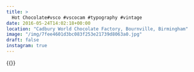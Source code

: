 ```yaml
---
title: >
  Hot Chocolate#vsco #vscocam #typography #vintage
date: 2016-05-24T14:02:18+00:00
location: "Cadbury World Chocolate Factory, Bournville, Birmingham"
image: "/img/7fee4601d3bc083f253e21739d8063a0.jpg"
draft: false
instagram: true
---
```


{{<photo src="/img/7fee4601d3bc083f253e21739d8063a0.jpg">}}
